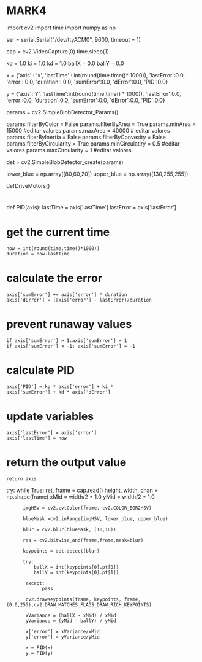# MARK4

import cv2
import time
import numpy as np

ser = serial.Serial("/dev/ttyACM0", 9600, timeout = 1)

cap = cv2.VideoCapture(0)
time.sleep(1)

kp = 1.0
ki = 1.0
kd = 1.0
ballX = 0.0
ballY = 0.0

x = {'axis' : 'x',
      'lastTime' : int(round(time.time()* 1000)),
      'lastError':0.0,
      'error': 0.0,
      'duration': 0.0,
      'sumError':0.0,
      'dError':0.0,
      'PID':0.0}
  
y = {'axis':'Y',
      'lastTime':int(round(time.time() * 1000)),
      'lastError':0.0,
      'error':0.0,
      'duration':0.0,
      'sumError':0.0,
      'dError':0.0,
      'PID':0.0}
      
params = cv2.SimpleBlobDetector_Params()

params.filterByColor = False
params.filterByArea = True
params.minArea = 15000 #editar valores
params.maxArea = 40000 # editar valores
params.filterByInertia = False
params.filterByConvexity = False
params.filterByCircularity = True
params.minCirculatiry = 0.5 #editar valores
params.maxCircularity = 1 #editar valores

det = cv2.SimpleBlobDetector_create(params)

lower_blue = np.array([80,60,20])
upper_blue = np.array([130,255,255])

defDriveMotors()
#
#
#
#

def PID(axis):
    lastTime = axis['lastTime']
    lastError = axis['lastError']
# get the current time
    now = int(round(time.time()*1000))
    duration = now-lastTime
# calculate the error
    axis['sumError'] += axis['error'] * duration
    axis['dError'] = (axis['error'] - lastError)/duration
# prevent runaway values
    if axis['sumError'] > 1:axis['sumError'] = 1
    if axis['sumError'] < -1: axis['sumError'] = -1
# calculate PID
    axis['PID'] = kp * axis['error'] + ki *
    axis['sumError'] + kd * axis['dError']
# update variables
    axis['lastError'] = axis['error']
    axis['lastTime'] = now
# return the output value
    return axis
    

try:
    while True:
          ret, frame = cap.read()
          height, width, chan = np.shape(frame)
          xMid = width/2 * 1.0
          yMid = width/2 * 1.0
          
          imgHSV = cv2.cvtColor(frame, cv2.COLOR_BGR2HSV)
          
          blueMask =cv2.inRange(imgHSV, lower_blue, upper_blue)
          
          blur = cv2.blur(blueMask, (10,10))
          
          res = cv2.bitwise_and(frame,frame,mask=blur)
          
          keypoints = det.detect(blur)
          
          try:
              ballX = int(keypoints[0].pt[0])
              ballY = int(keypoints[0].pt[1])
           
           except:
                 pass
           
           cv2.drawKeypoints(frame, keypoints, frame, (0,0,255),cv2.DRAW_MATCHES_FLAGS_DRAW_RICH_KEYPOINTS)
           
           xVariance = (ballX - xMid) / xMid
           yVariance = (yMid - ballY) / yMid
           
           x['error'] = xVariance/xMid
           y['error'] = yVariance/yMid
           
           x = PID(x)
           y = PID(y)
           
           
           

